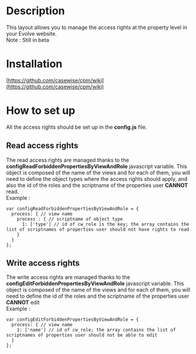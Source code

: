 # Description
This layout allows you to manage the access rights at the property level in your Evolve website.  
Note : Still in beta  

# Installation  
[https://github.com/casewise/cpm/wiki](https://github.com/casewise/cpm/wiki)  

# How to set up
All the access rights should be set up in the **config.js** file.
## Read access rights  
The read access rights are managed thanks to the **configReadForbiddenPropertiesByViewAndRole** javascript variable. This object is composed of the name of the views and for each of them, you will need to define the object types where the access rights should apply, and also the id of the roles and the scriptname of the properties user **CANNOT** read.  
Example :  
```
var configReadForbiddenPropertiesByViewAndRole = {
  process: { // view name
    process : { // scriptname of object type
      1: ['type'] // id of cw_role is the key; the array contains the list of scriptnames of properties user should not have rights to read
    }
  }
};
```  

## Write access rights
The write access rights are managed thanks to the **configEditForbiddenPropertiesByViewAndRole** javascript variable. This object is composed of the name of the views and for each of them, you will need to define the id of the roles and the scriptname of the properties user **CANNOT**  edit  
Example :  
```
var configEditForbiddenPropertiesByViewAndRole = {
  process: { // view name
    1: ['name'] // id of cw_role; the array contains the list of scriptnames of properties user should not be able to edit
  }
};
```